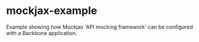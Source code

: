 mockjax-example
===============

Example showing how Mockjax 'API mocking framework' can be configured with a Backbone application.
